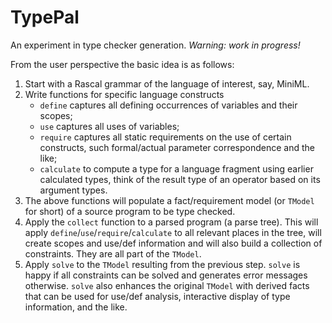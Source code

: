 # TypePal

An experiment in type checker generation. _Warning: work in progress!_

From the user perspective the basic idea is as follows:

1. Start with a Rascal grammar of the language of interest, say, MiniML.
2. Write functions for specific language constructs
   - `define` captures all defining occurrences of variables and their scopes;
   - `use` captures all uses of variables;
   - `require` captures all static requirements on the use of certain constructs, such formal/actual parameter correspondence and the like;
    - `calculate` to compute a type for a language fragment using earlier calculated types, think of the result type of an operator based on its argument types.
3. The above functions will populate a fact/requirement model (or `TModel` for short) of a source program to be type checked.
4. Apply the `collect` function to a parsed program (a parse tree). This will apply `define`/`use`/`require`/`calculate` to all relevant places in the tree, will create scopes and use/def information and will also build a collection of constraints. They are all part of the `TModel`.
5. Apply `solve` to the `TModel` resulting from the previous step. `solve` is happy if all constraints can be solved and generates error messages otherwise. `solve` also enhances the original `TModel` with derived facts that can be used for use/def analysis, interactive display of type information, and the like.
